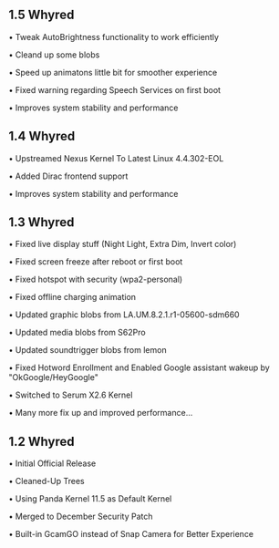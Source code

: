 ## 1.5 Whyred

• Tweak AutoBrightness functionality to work efficiently 

• Cleand up some blobs

• Speed up animatons little bit for smoother experience

• Fixed warning regarding Speech Services on first boot

• Improves system stability and performance


## 1.4 Whyred

• Upstreamed Nexus Kernel To Latest Linux 4.4.302-EOL

• Added Dirac frontend support

• Improves system stability and performance


## 1.3 Whyred

• Fixed live display stuff (Night Light, Extra Dim, Invert color)

• Fixed screen freeze after reboot or first boot

• Fixed hotspot with security (wpa2-personal)

• Fixed offline charging animation

• Updated graphic blobs from LA.UM.8.2.1.r1-05600-sdm660

• Updated media blobs from S62Pro

• Updated soundtrigger blobs from lemon

• Fixed Hotword Enrollment and Enabled Google assistant wakeup by "OkGoogle/HeyGoogle"

• Switched to Serum X2.6 Kernel

• Many more fix up and improved performance...


## 1.2 Whyred

• Initial Official Release

• Cleaned-Up Trees

• Using Panda Kernel 11.5 as Default Kernel

• Merged to December Security Patch

• Built-in GcamGO instead of Snap Camera for Better Experience